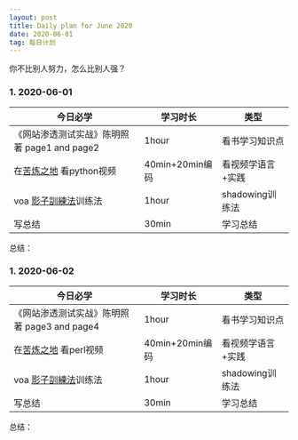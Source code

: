 ```yaml
---
layout: post
title: Daily plan for June 2020
date: 2020-06-01
tag: 每日计划
---
```


你不比别人努力，怎么比别人强？
### 1. 2020-06-01

今日必学 | 学习时长| 类型
-------- | -----| -----
《网站渗透测试实战》陈明照著 page1 and page2| 1hour| 看书学习知识点
 在[苦炼之地](https://alex123-2star.github.io/2020/05/%E8%8B%A6%E4%BF%AE_%E8%8B%A6%E7%82%BC%E4%B9%8B%E5%9C%B0/) 看python视频| 40min+20min编码| 看视频学语言+实践
 voa [影子訓練法](https://alex123-2star.github.io/2020/05/%E8%8B%A6%E4%BF%AE_%E8%8B%A6%E7%82%BC%E4%B9%8B%E5%9C%B0/)训练法 | 1hour| shadowing训练法
写总结  | 30min| 学习总结

总结：
### 1. 2020-06-02

今日必学 | 学习时长| 类型
-------- | -----| -----
《网站渗透测试实战》陈明照著 page3 and page4| 1hour| 看书学习知识点
 在[苦炼之地](https://alex123-2star.github.io/2020/05/%E8%8B%A6%E4%BF%AE_%E8%8B%A6%E7%82%BC%E4%B9%8B%E5%9C%B0/) 看perl视频| 40min+20min编码| 看视频学语言+实践
  voa [影子訓練法](https://www.reef.run/breaking-news/%E9%81%A9%E5%90%88%E4%BD%9C%E8%80%85%E7%9A%84%E5%BD%B1%E5%AD%90%E8%A8%93%E7%B7%B4%E6%B3%95.html)训练法 | 1hour| shadowing训练法
写总结  | 30min| 学习总结

总结：